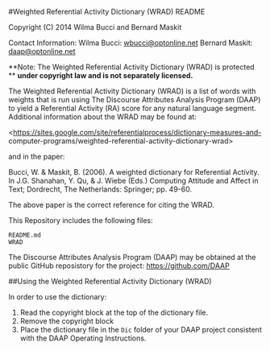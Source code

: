 #Weighted Referential Activity Dictionary (WRAD) README

Copyright (C) 2014 Wilma Bucci and Bernard Maskit

Contact Information: Wilma Bucci: wbucci@optonline.net 
		     Bernard Maskit: daap@optonline.net

**Note: The Weighted Referential Activity Dictionary (WRAD) is protected **
**under copyright law and is not separately licensed.**

The Weighted Referential Activity Dictionary (WRAD) is a list of words with
weights that is run using The Discourse Attributes Analysis Program (DAAP) to
yield a Referential Activity (RA) score for any natural language segment.
Additional information about the WRAD may be found at:

<https://sites.google.com/site/referentialprocess/dictionary-measures-and-
computer-programs/weighted-referential-activity-dictionary-wrad>

and in the paper:

Bucci, W. & Maskit, B. (2006). A weighted dictionary for Referential Activity.
In J.G. Shanahan, Y. Qu, & J.  Wiebe (Eds.) Computing Attitude and Affect in
Text; Dordrecht, The Netherlands: Springer; pp. 49-60.

The above paper is the correct reference for citing the WRAD.

This Repository includes the following files:

``` 
README.md 
WRAD 
```

The Discourse Attributes Analysis Program (DAAP) may be obtained at the public
GitHub reposistory for the project: <https://github.com/DAAP>

##Using the Weighted Referential Activity Dictionary (WRAD)

In order to use the dictionary:

1. Read the copyright block at the top of the dictionary file. 
2. Remove the copyright block 
3. Place the dictionary file in the `Dic` folder of your DAAP project
consistent with the DAAP Operating Instructions.

